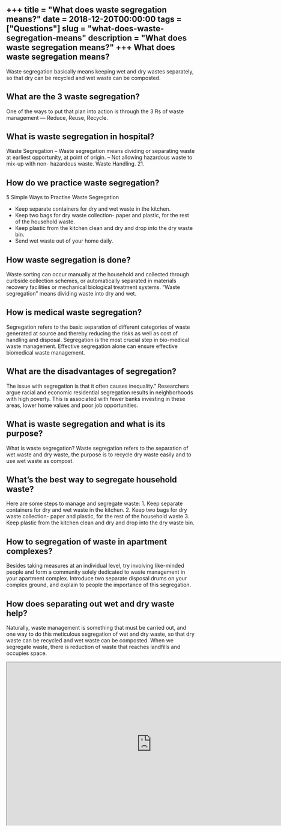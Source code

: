 +++
title = "What does waste segregation means?"
date = 2018-12-20T00:00:00
tags = ["Questions"]
slug = "what-does-waste-segregation-means"
description = "What does waste segregation means?"
+++
What does waste segregation means?
----------------------------------

Waste segregation basically means keeping wet and dry wastes separately, so that dry can be recycled and wet waste can be composted.

What are the 3 waste segregation?
---------------------------------

One of the ways to put that plan into action is through the 3 Rs of waste management — Reduce, Reuse, Recycle.

What is waste segregation in hospital?
--------------------------------------

Waste Segregation – Waste segregation means dividing or separating waste at earliest opportunity, at point of origin. – Not allowing hazardous waste to mix-up with non- hazardous waste. Waste Handling. 21.

How do we practice waste segregation?
-------------------------------------

5 Simple Ways to Practise Waste Segregation

- Keep separate containers for dry and wet waste in the kitchen.
- Keep two bags for dry waste collection- paper and plastic, for the rest of the household waste.
- Keep plastic from the kitchen clean and dry and drop into the dry waste bin.
- Send wet waste out of your home daily.

How waste segregation is done?
------------------------------

Waste sorting can occur manually at the household and collected through curbside collection schemes, or automatically separated in materials recovery facilities or mechanical biological treatment systems. “Waste segregation” means dividing waste into dry and wet.

How is medical waste segregation?
---------------------------------

Segregation refers to the basic separation of different categories of waste generated at source and thereby reducing the risks as well as cost of handling and disposal. Segregation is the most crucial step in bio-medical waste management. Effective segregation alone can ensure effective biomedical waste management.

What are the disadvantages of segregation?
------------------------------------------

The issue with segregation is that it often causes inequality.” Researchers argue racial and economic residential segregation results in neighborhoods with high poverty. This is associated with fewer banks investing in these areas, lower home values and poor job opportunities.

What is waste segregation and what is its purpose?
--------------------------------------------------

What is waste segregation? Waste segregation refers to the separation of wet waste and dry waste, the purpose is to recycle dry waste easily and to use wet waste as compost.

What’s the best way to segregate household waste?
-------------------------------------------------

Here are some steps to manage and segregate waste: 1. Keep separate containers for dry and wet waste in the kitchen. 2. Keep two bags for dry waste collection- paper and plastic, for the rest of the household waste 3. Keep plastic from the kitchen clean and dry and drop into the dry waste bin.

How to segregation of waste in apartment complexes?
---------------------------------------------------

Besides taking measures at an individual level, try involving like-minded people and form a community solely dedicated to waste management in your apartment complex. Introduce two separate disposal drums on your complex ground, and explain to people the importance of this segregation.

How does separating out wet and dry waste help?
-----------------------------------------------

Naturally, waste management is something that must be carried out, and one way to do this meticulous segregation of wet and dry waste, so that dry waste can be recycled and wet waste can be composted. When we segregate waste, there is reduction of waste that reaches landfills and occupies space.

<iframe allow="accelerometer; autoplay; clipboard-write; encrypted-media; gyroscope; picture-in-picture" allowfullscreen="" class="__youtube_prefs__  epyt-is-override  no-lazyload" data-no-lazy="1" data-origheight="433" data-origwidth="770" data-skipgform_ajax_framebjll="" height="433" id="_ytid_61276" loading="lazy" src="https://www.youtube.com/embed/A8udcpxDLtc?enablejsapi=1&autoplay=0&cc_load_policy=0&cc_lang_pref=&iv_load_policy=1&loop=0&modestbranding=0&rel=1&fs=1&playsinline=0&autohide=2&theme=dark&color=red&controls=1&" title="YouTube player" width="770"></iframe>